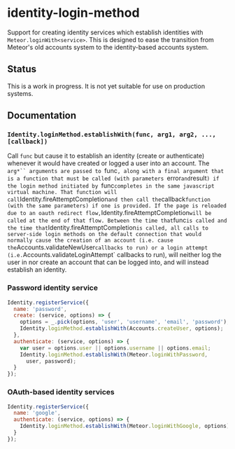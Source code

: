 # identity-login-method

Support for creating identity services which establish identities with
`Meteor.loginWith<service>`. This is designed to ease the transition from
Meteor's old accounts system to the identity-based accounts system.

## Status

This is a work in progress. It is not yet suitable for use on production
systems.

## Documentation

### `Identity.loginMethod.establishWith(func, arg1, arg2, ..., [callback])`

Call `func` but cause it to establish an identity (create or authenticate)
whenever it would have created or logged a user into an account. The `arg*``
arguments are passed to `func`, along with a final argument that is a function
that must be called (with parameters `error` and `result`) if the login method
initiated by `func` completes in the same javascript virtual machine. That
function will call `Identity.fireAttemptCompletion` and then call the `callback`
function (with the same parameters) if one is provided. If the page is reloaded
due to an oauth redirect flow, `Identity.fireAttemptCompletion` will be called
at the end of that flow. Between the time that `func` is called and the time
that `Identity.fireAttemptCompletion` is called, all calls to server-side login
methods on the default connection that would normally cause the creation of an
account (i.e. cause the `Accounts.validateNewUser` callbacks to run) or a login
attempt (i.e. `Accounts.validateLoginAttempt` callbacks to run), will neither
log the user in nor create an account that can be logged into, and will instead
establish an identity.

### Password identity service

```js
Identity.registerService({
  name: 'password',
  create: (service, options) => {
    options = _.pick(options, 'user', 'username', 'email', 'password');
    Identity.loginMethod.establishWith(Accounts.createUser, options);
  },
  authenticate: (service, options) => {
    var user = options.user || options.username || options.email;
    Identity.loginMethod.establishWith(Meteor.loginWithPassword, 
      user, password);
  }
});
```

### OAuth-based identity services

```js
Identity.registerService({
  name: 'google',
  authenticate: (service, options) => {
    Identity.loginMethod.establishWith(Meteor.loginWithGoogle, options);
  }
});
```

